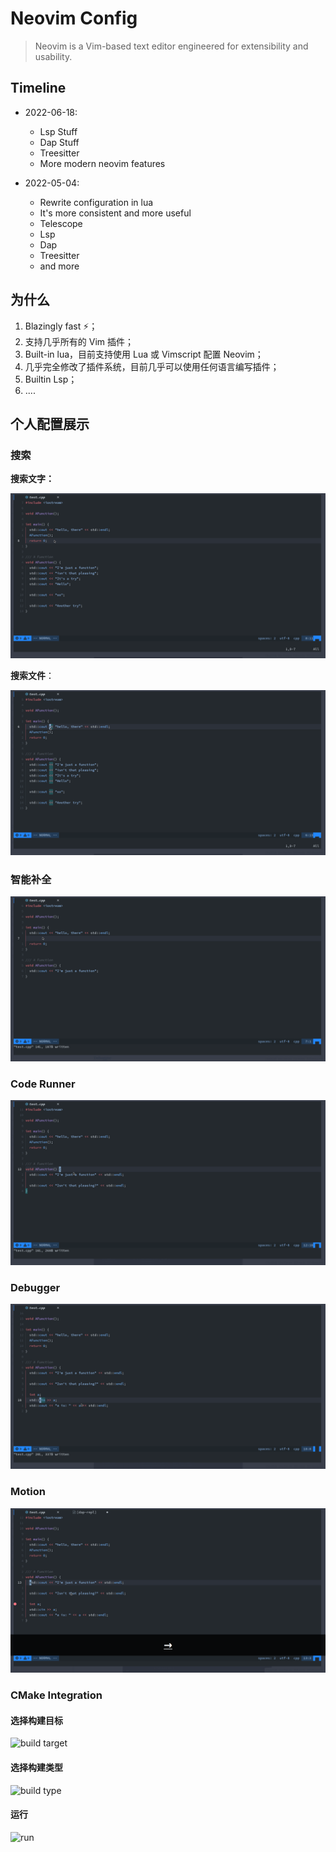 # Neovim Config

> Neovim is a Vim-based text editor engineered for extensibility and usability.

## Timeline

- 2022-06-18:
  - Lsp Stuff
  - Dap Stuff
  - Treesitter
  - More modern neovim features

- 2022-05-04:
  - Rewrite configuration in lua
  - It's more consistent and more useful
  - Telescope
  - Lsp
  - Dap
  - Treesitter
  - and more

## 为什么

1. Blazingly fast ⚡；
2. 支持几乎所有的 Vim 插件；
3. Built-in lua，目前支持使用 Lua 或 Vimscript 配置 Neovim；
4. 几乎完全修改了插件系统，目前几乎可以使用任何语言编写插件；
5. Builtin Lsp；
6. ....

## 个人配置展示

### 搜索

**搜索文字：**

![search words](images/search.gif)

**搜索文件**：

![search files](images/search_file.gif)

### 智能补全

![lsp](images/lsp.gif)

### Code Runner

![runner](images/runner.gif)

### Debugger

![debug](images/debug.gif)

### Motion

![htop](images/hop.gif)

### CMake Integration

#### 选择构建目标

![build target](images/cmake_select_build_target.gif)

#### 选择构建类型

![build type](images/cmake_select_build_type.gif)

#### 运行

![run](images/cmake_run.gif)

